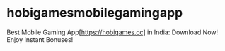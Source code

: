 # hobigamesmobilegamingapp
Best Mobile Gaming App[https://hobigames.cc] in India: Download Now! Enjoy Instant Bonuses!
